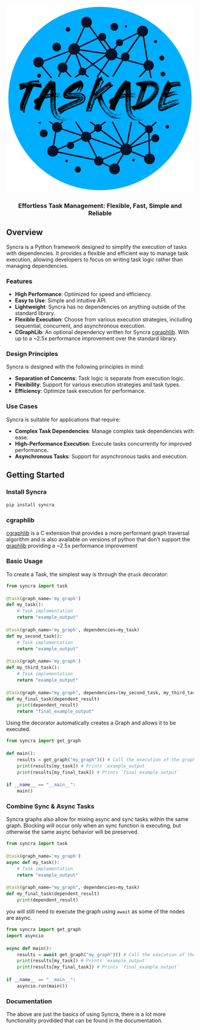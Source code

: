<div align="center">

![logo](docs/assets/logo_blue.png)

### Effortless Task Management: Flexible, Fast, Simple and Reliable


</div>

## Overview

Syncra is a Python framework designed to simplify the execution of tasks with dependencies. It provides a flexible and efficient way to manage task execution, allowing developers to focus on writing task logic rather than managing dependencies.


### Features

- **High Performance**: Optimized for speed and efficiency.
- **Easy to Use**: Simple and intuitive API.
- **Lightweight**: Syncra has no dependencies on anything outside of the standard library.
- **Flexible Execution**: Choose from various execution strategies, including sequential, concurrent, and asynchronous execution.
- **CGraphLib**: An optional dependency written for Syncra [cgraphlib](https://github.com/alexanderepstein/syncra/blob/mainline/src/cgraphlib/cgraphlib.c). With up to a ~2.5x performance improvement over the standard library.


### Design Principles
Syncra is designed with the following principles in mind:

* **Separation of Concerns**: Task logic is separate from execution logic.
* **Flexibility**: Support for various execution strategies and task types.
* **Efficiency**: Optimize task execution for performance.

### Use Cases
Syncra is suitable for applications that require:

* **Complex Task Dependencies**: Manage complex task dependencies with ease.
* **High-Performance Execution**: Execute tasks concurrently for improved performance.
* **Asynchronous Tasks**: Support for asynchronous tasks and execution.

## Getting Started

### Install Syncra

```python
pip install syncra
```
### cgraphlib

 [cgraphlib](https://github.com/alexanderepstein/syncra/blob/mainline/src/cgraphlib/cgraphlib.c) is a C extension that provides a more performant graph traversal algorithm and is also available on versions of python that don't support the [graphlib](https://docs.python.org/3/library/graphlib.html) providing a ~2.5x performance improvement 

### Basic Usage

To create a Task, the simplest way is through the `@task` decorator:

```python
from syncra import task

@task(graph_name='my_graph')
def my_task():
    # Task implementation
    return "example_output"

@task(graph_name='my_graph', dependencies=my_task)
def my_second_task():
    # Task implementation
    return "example_output"

@task(graph_name='my_graph')
def my_third_task():
    # Task implementation
    return "example_output"

@task(graph_name="my_graph", dependencies=(my_second_task, my_third_task))
def my_final_task(dependent_result)
    print(dependent_result)
    return "final_example_output"
```

Using the decorator automatically creates a Graph and allows it to be executed.

```python
from syncra import get_graph

def main():
    results = get_graph("my_graph")() # Call the execution of the graph
    print(results[my_task]) # Prints `example_output`
    print(results[my_final_task]) # Prints `final_example_output`

if __name__ == "__main__":
    main()
```

### Combine Sync & Async Tasks

Syncra graphs also allow for mixing async and sync tasks within the same graph. Blocking will occur only when an sync function is executing, but otherwise the same async behavior will be preserved. 

```python
from syncra import task

@task(graph_name='my_graph')
async def my_task():
    # Task implementation
    return "example_output"

@task(graph_name="my_graph", dependencies=my_task)
def my_final_task(dependent_result)
    print(dependent_result)
```

you will still need to execute the graph using `await` as some of the nodes are async.

```python
from syncra import get_graph
import asyncio

async def main():
    results = await get_graph("my_graph")() # Call the execution of the graph
    print(results[my_task]) # Prints `example_output`
    print(results[my_final_task]) # Prints `final_example_output`

if __name__ == "__main__":
    asyncio.run(main())
```

### Documentation

The above are just the basics of using Syncra, there is a lot more functionality provdided that can be found in the documentation. 

